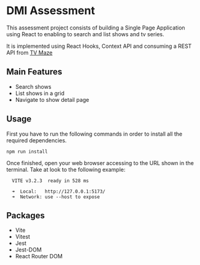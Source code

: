 # DMI Assessment

This assessment project consists of building a Single Page Application using React to enabling to search and list shows and tv series.

It is implemented using React Hooks, Context API and consuming a REST API from [TV Maze](https://api.tvmaze.com/shows)

## Main Features

- Search shows
- List shows in a grid
- Navigate to show detail page

## Usage

First you have to run the following commands in order to install all the required dependencies.

```
npm run install
```

Once finished, open your web browser accessing to the URL shown in the terminal. Take at look to the following example:

```
  VITE v3.2.3  ready in 528 ms

  ➜  Local:   http://127.0.0.1:5173/
  ➜  Network: use --host to expose
```

## Packages

- Vite
- Vitest
- Jest
- Jest-DOM
- React Router DOM
